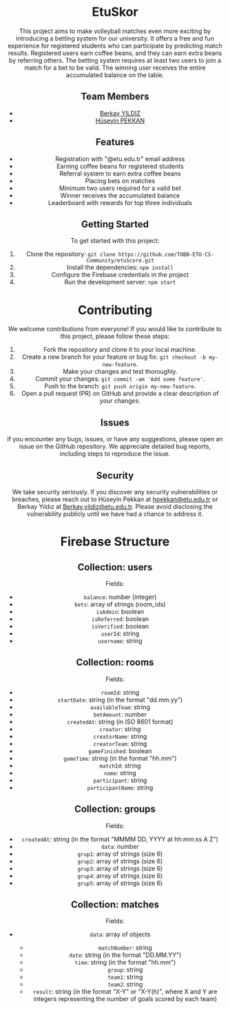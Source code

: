 <div align="center">
 
# EtuSkor

<p>This project aims to make volleyball matches even more exciting by introducing a betting system for our university. It offers a free and fun experience for registered students who can participate by predicting match results. Registered users earn coffee beans, and they can earn extra beans by referring others. The betting system requires at least two users to join a match for a bet to be valid. The winning user receives the entire accumulated balance on the table.</p>

 <h2>Team Members</h2>
<ul>
  <li> <a href="https://github.com/berykay">Berkay YILDIZ</a></li>
  <li> <a href="https://github.com/hpekkan">Hüseyin PEKKAN</a></li>
 
</ul>
<h2>Features</h2>
<ul>
  <li>Registration with "@etu.edu.tr" email address</li>
  <li>Earning coffee beans for registered students</li>
  <li>Referral system to earn extra coffee beans</li>
  <li>Placing bets on matches</li>
  <li>Minimum two users required for a valid bet</li>
  <li>Winner receives the accumulated balance</li>
  <li>Leaderboard with rewards for top three individuals</li>
</ul>

<h2>Getting Started</h2>
<p>To get started with this project:</p>
<ol>
  <li>Clone the repository: <code>git clone https://github.com/TOBB-ETU-CS-Community/etuScore.git</code></li>
  <li>Install the dependencies: <code>npm install</code></li>
  <li>Configure the Firebase credentials in the project</li>
  <li>Run the development server: <code>npm start</code></li>
</ol>
  
# Contributing

<p>We welcome contributions from everyone! If you would like to contribute to this project, please follow these steps:</p>
<ol>
  <li>Fork the repository and clone it to your local machine.</li>
  <li>Create a new branch for your feature or bug fix: <code>git checkout -b my-new-feature</code>.</li>
  <li>Make your changes and test thoroughly.</li>
  <li>Commit your changes: <code>git commit -am 'Add some feature'</code>.</li>
  <li>Push to the branch: <code>git push origin my-new-feature</code>.</li>
  <li>Open a pull request (PR) on GitHub and provide a clear description of your changes.</li>
</ol>

<h2>Issues</h2>

<p>If you encounter any bugs, issues, or have any suggestions, please open an issue on the GitHub repository. We appreciate detailed bug reports, including steps to reproduce the issue.</p>

<h2>Security</h2>

<p>We take security seriously. If you discover any security vulnerabilities or breaches, please reach out to Hüseyin Pekkan at <a href="mailto:hpekkan@etu.edu.tr">hpekkan@etu.edu.tr</a> or Berkay Yıldız at <a href="mailto:Berkay.yildiz@etu.edu.tr">Berkay.yildiz@etu.edu.tr</a>. Please avoid disclosing the vulnerability publicly until we have had a chance to address it.</p>

# Firebase Structure
<h2>Collection: users</h2>

<p>Fields:</p>
<ul>
  <li><code>balance</code>: number (integer)</li>
  <li><code>bets</code>: array of strings (room_ids)</li>
  <li><code>isAdmin</code>: boolean</li>
  <li><code>isReferred</code>: boolean</li>
  <li><code>isVerified</code>: boolean</li>
  <li><code>userId</code>: string</li>
  <li><code>username</code>: string</li>
</ul>

<h2>Collection: rooms</h2>

<p>Fields:</p>
<ul>
  <li><code>roomId</code>: string</li>
  <li><code>startDate</code>: string (in the format "dd.mm.yy")</li>
  <li><code>availableTeam</code>: string</li>
  <li><code>betAmount</code>: number</li>
  <li><code>createdAt</code>: string (in ISO 8601 format)</li>
  <li><code>creator</code>: string</li>
  <li><code>creatorName</code>: string</li>
  <li><code>creatorTeam</code>: string</li>
  <li><code>gameFinished</code>: boolean</li>
  <li><code>gameTime</code>: string (in the format "hh.mm")</li>
  <li><code>matchId</code>: string</li>
  <li><code>name</code>: string</li>
  <li><code>participant</code>: string</li>
  <li><code>participantName</code>: string</li>
</ul>

<h2>Collection: groups</h2>

<p>Fields:</p>
<ul>
  <li><code>createdAt</code>: string (in the format "MMMM DD, YYYY at hh:mm:ss A Z")</li>
  <li><code>data</code>: number</li>
  <li><code>grup1</code>: array of strings (size 6)</li>
  <li><code>grup2</code>: array of strings (size 6)</li>
  <li><code>grup3</code>: array of strings (size 6)</li>
  <li><code>grup4</code>: array of strings (size 6)</li>
  <li><code>grup5</code>: array of strings (size 6)</li>
</ul>

<h2>Collection: matches</h2>

<p>Fields:</p>
<ul>
  <li><code>data</code>: array of objects</li>
  <ul>
    <li><code>matchNumber</code>: string</li>
    <li><code>date</code>: string (in the format "DD.MM.YY")</li>
    <li><code>time</code>: string (in the format "hh.mm")</li>
    <li><code>group</code>: string</li>
    <li><code>team1</code>: string</li>
    <li><code>team2</code>: string</li>
    <li><code>result</code>: string (in the format "X-Y" or "X-Y(h)", where X and Y are integers representing the number of goals scored by each team)</li>
  </ul>
</ul>


</div>
